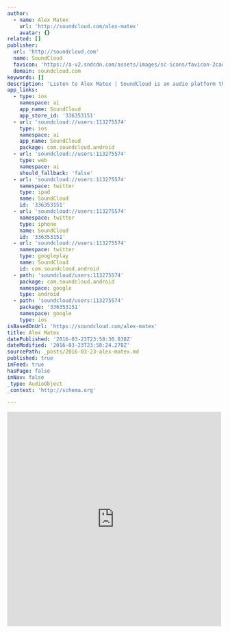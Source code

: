 ```yaml
---
author:
  - name: Alex Matex
    url: 'http://soundcloud.com/alex-matex'
    avatar: {}
related: []
publisher:
  url: 'http://soundcloud.com'
  name: SoundCloud
  favicon: 'https://a-v2.sndcdn.com/assets/images/sc-icons/favicon-2cadd14b.ico'
  domain: soundcloud.com
keywords: []
description: 'Listen to Alex Matex | SoundCloud is an audio platform that lets you listen to what you love and share the sounds you create.. 2 Tracks. 31 Followers. Stream Tracks and Playlists from Alex Matex on your desktop or mobile device.'
app_links:
  - type: ios
    namespace: ai
    app_name: SoundCloud
    app_store_id: '336353151'
  - url: 'soundcloud://users:113275574'
    type: ios
    namespace: ai
    app_name: SoundCloud
    package: com.soundcloud.android
  - url: 'soundcloud://users:113275574'
    type: web
    namespace: ai
    should_fallback: 'false'
  - url: 'soundcloud://users:113275574'
    namespace: twitter
    type: ipad
    name: SoundCloud
    id: '336353151'
  - url: 'soundcloud://users:113275574'
    namespace: twitter
    type: iphone
    name: SoundCloud
    id: '336353151'
  - url: 'soundcloud://users:113275574'
    namespace: twitter
    type: googleplay
    name: SoundCloud
    id: com.soundcloud.android
  - path: 'soundcloud/users:113275574'
    package: com.soundcloud.android
    namespace: google
    type: android
  - path: 'soundcloud/users:113275574'
    package: '336353151'
    namespace: google
    type: ios
isBasedOnUrl: 'https://soundcloud.com/alex-matex'
title: Alex Matex
datePublished: '2016-03-23T23:58:30.838Z'
dateModified: '2016-03-23T23:58:24.278Z'
sourcePath: _posts/2016-03-23-alex-matex.md
published: true
inFeed: true
hasPage: false
inNav: false
_type: AudioObject
_context: 'http://schema.org'

---
```

<iframe src="https://cdn.embedly.com/widgets/media.html?src=https%3A%2F%2Fw.soundcloud.com%2Fplayer%2F%3Fvisual%3Dtrue%26url%3Dhttp%253A%252F%252Fapi.soundcloud.com%252Fusers%252F113275574%26show_artwork%3Dtrue&amp;url=https%3A%2F%2Fsoundcloud.com%2Falex-matex&amp;image=http%3A%2F%2Fi1.sndcdn.com%2Favatars-000146745257-9ryduc-t500x500.jpg&amp;key=b7d04c9b404c499eba89ee7072e1c4f7&amp;type=text%2Fhtml&amp;schema=soundcloud" width="500" height="500" scrolling="no" frameborder="0" allowfullscreen="allowfullscreen" style=""></iframe>